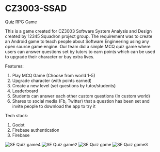 # CZ3003-SSAD
Quiz RPG Game 

This is a game created for CZ3003 Software System Analysis and Design created by 12345 Squadron project group. The requirement was to create an Android game to teach people about Software Engineering using any open source game engine. Our team did a simple MCQ quiz game where users can answer questions set by tutors to earn points which can be used to upgrade their character or buy extra lives.

Features:
1) Play MCQ Game (Choose from world 1-5)
2) Upgrade character (with points earned)
3) Create a new level (set questions by tutor/students)
4) Leaderboard
5) Students can answer each other custom questions (In custom world) 
6) Shares to social media (Fb, Twitter) that a question has been set and invite people to download the app to try it

Tech stack:
1) Godot
2) Firebase authentication
3) Firebase

![SE Quiz game4](https://user-images.githubusercontent.com/16291759/154521104-e2a17d63-dfb5-4223-ae2d-d3f0b7aab3a3.jpeg)
![SE Quiz game2](https://user-images.githubusercontent.com/16291759/154521080-4084af50-5c52-4b5b-97c8-514f62e7ed32.jpeg)
![SE Quiz game](https://user-images.githubusercontent.com/16291759/154520963-855e0a50-2b47-484a-88a3-ff21cdda6898.jpeg)
![SE Quiz game3](https://user-images.githubusercontent.com/16291759/154521090-ee16cd3a-a80a-4333-b3b4-eea6bf71229c.jpeg)

